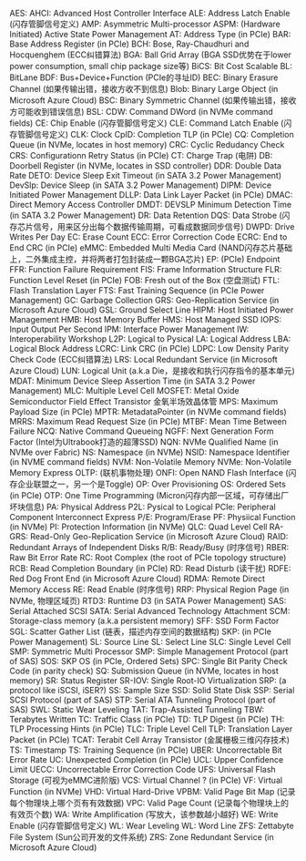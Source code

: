 AES: 
AHCI: Advanced Host Controller Interface
ALE:  Address Latch Enable (闪存管脚信号定义)
AMP: Asymmetric Multi-processor
ASPM: (Hardware Initiated) Active State Power Management
AT: Address Type (in PCIe)
BAR: Base Address Register (in PCIe)
BCH: Bose, Ray-Chaudhuri and Hocquenghem (ECC纠错算法)
BGA: Ball Grid Array (BGA SSD优势在于lower power consumption, small chip package size等)
BiCS: Bit Cost Scalable
BL: BitLane
BDF: Bus+Device+Function (PCIe的寻址ID) 
BEC: Binary Erasure Channel (如果传输出错，接收方收不到信息)
Blob: Binary Large Object (in Microsoft Azure Cloud)
BSC: Binary Symmetric Channel (如果传输出错，接收方可能收到错误信息)
BSL:
CDW: Command DWord (in NVMe command fields)
CE: Chip Enable  (闪存管脚信号定义)
CLE: Command Latch Enable (闪存管脚信号定义)
CLK: Clock
CpID: Completion TLP (in PCIe)
CQ: Completion Queue (in NVMe, locates in host memory)
CRC: Cyclic Redudancy Check
CRS: Configurationn Retry Status (in PCIe)
CT: Charge Trap (电阱) 
DB: Doorbell Register (in NVMe, locates in SSD controller)
DDR: Double Data Rate
DETO: Device Sleep Exit Timeout (in SATA 3.2 Power Management)
DevSlp: Device Sleep (in SATA 3.2 Power Management)
DIPM: Device Initiated Power Management
DLLP: Data Link Layer Packet (in PCIe)
DMAC: Direct Memory Access Controller
DMDT: DEVSLP Minimum Detection Time (in SATA 3.2 Power Management)
DR: Data Retention
DQS: Data Strobe (闪存芯片信号，用来区分出每个数据传输周期，可看成数据同步信号)
DWPD: Drive Writes Per Day
EC: Erase Count
ECC: Error Correction Code
ECRC: End to End CRC (in PCIe)
eMMC: Embedded Multi Media Card (NAND闪存芯片基础上，二外集成主控，并将两者打包封装成一颗BGA芯片)
EP: (PCIe) Endpoint
FFR: Function Failure Requirement
FIS: Frame Information Structure
FLR: Function Level Reset (in PCIe)
FOB: Fresh out of the Box (空盘测试)
FTL: Flash Translation Layer
FTS: Fast Training Sequence (in PCIe Power Management)
GC: Garbage Collection
GRS: Geo-Replication Service (in Microsoft Azure Cloud)
GSL: Ground Select Line
HIPM: Host Initiated Power Management
HMB: Host Memory Buffer
HMS: Host Managed SSD
IOPS: Input Output Per Second
IPM: Interface Power Management
IW: Interoperability Workshop
L2P: Logical to Pysical
LA: Logical Address
LBA: Logical Block Address
LCRC: Link CRC (in PCIe)
LDPC: Low Density Parity Check Code (ECC纠错算法)
LRS: Local Redundant Service (in Microsoft Azure Cloud)
LUN: Logical Unit (a.k.a Die，是接收和执行闪存指令的基本单元)
MDAT: Minimum Device Sleep Assertion Time (in SATA 3.2 Power Management)
MLC: Multiple Level Cell
MOSFET: Metal Oxide Semiconductor Field Effect Transistor 金氧半场效晶体管 
MPS: Maximum Payload Size (in PCIe)
MPTR: MetadataPointer (in NVMe command fields)
MRRS: Maximum Read Request Size (in PCIe)
MTBF: Mean Time Between Failure
NCQ: Native Command Queueing
NGFF: Next Generation Form Factor (Intel为Ultrabook打造的超薄SSD)
NQN: NVMe Qualified Name (in NVMe over Fabric)
NS: Namespace (in NVMe)
NSID: Namespace Identifier (in NVME command fields)
NVM: Non-Volatile Memory
NVMe: Non-Volatile Memory Express
OLTP: (联机事物处理)
ONFI: Open NAND Flash Interface (闪存企业联盟之一，另一个是Toggle)
OP: Over Provisioning
OS: Ordered Sets (in PCIe)
OTP: One Time Programming (Micron闪存内部一区域，可存储出厂坏块信息)
PA: Physical Address
P2L: Pysical to Logical
PCIe: Peripheral Component Interconnect Express
P/E: Program/Erase
PF: Physiical Function (in NVMe)
PI: Protection Information (in NVMe)
QLC: Quad Level Cell 
RA-GRS: Read-Only Geo-Replication Service (in Microsoft Azure Cloud)
RAID: Redundant Arrays of Independent Disks
R/B: Ready/Busy (时序信号)
RBER: Raw Bit Error Rate
RC: Root Complex (the root of PCIe topology structure)
RCB: Read Completion Boundary (in PCIe)
RD: Read Disturb (读干扰)
RDFE: Red Dog Front End (in Microsoft Azure Cloud)
RDMA: Remote Direct Memory Access
RE: Read Enable (时序信号)
RRP: Physical Region Page (in NVMe, 物理区域页)
RTD3: Runtime D3 (in SATA Power Management)
SAS: Serial Attached SCSI
SATA: Serial Advanced Technology Attachment
SCM: Storage-class memory (a.k.a persistent memory)
SFF: SSD Form Factor
SGL: Scatter Gather List (链表，描述内存空间的数据结构)
SKP: (in PCIe Power Management)
SL: Source Line
SL: Select Line
SLC: Single Level Cell
SMP: Symmetric Multi Processor
SMP: Simple Management Protocol (part of SAS)
SOS: SKP OS (in PCIe, Ordered Sets)
SPC: Single Bit Parity Check Code (in parity check)
SQ: Submission Queue (in NVMe, locates in host memory)
SR: Status Register
SR-IOV: Single Root-IO Virtualization
SRP: (a protocol like iSCSI, iSER?)
SS: Sample Size 
SSD: Solid State Disk
SSP: Serial SCSI Protocol (part of SAS)
STP: Serial ATA Tunneling Protocol (part of SAS)
SWL: Static Wear Leveling 
TAT: Trap-Assisted Tunneling
TBW: Terabytes Written
TC: Traffic Class (in PCIe)
TD: TLP Digest (in PCIe)
TH: TLP Processing Hints (in PCIe)
TLC: Triple Level Cell
TLP: Translation Layer Packet (in PCIe)
TCAT: Terabit Cell Array Transistor (金属栅极三维闪存技术)
TS: Timestamp
TS: Training Sequence (in PCIe)
UBER: Uncorrectable Bit Error Rate
UC: Unexpected Completion (in PCIe)
UCL: Upper Confidence Limit
UECC: Uncorrectable Error Correction Code
UFS: Universal Flash Storage (可视为eMMC进阶版)
VCS: Virtual Channel ? (in PCIe)
VF: Virtual Function (in NVMe)
VHD: Virtual Hard-Drive
VPBM: Valid Page Bit Map (记录每个物理块上哪个页有有效数据)
VPC: Valid Page Count (记录每个物理块上的有效页个数)
WA: Write Amplification (写放大，该参数越小越好)
WE: Write Enable (闪存管脚信号定义)
WL: Wear Leveling
WL: Word Line
ZFS: Zettabyte File System (Sun公司开发的文件系统)
ZRS: Zone Redundant Service (in Microsoft Azure Cloud)
